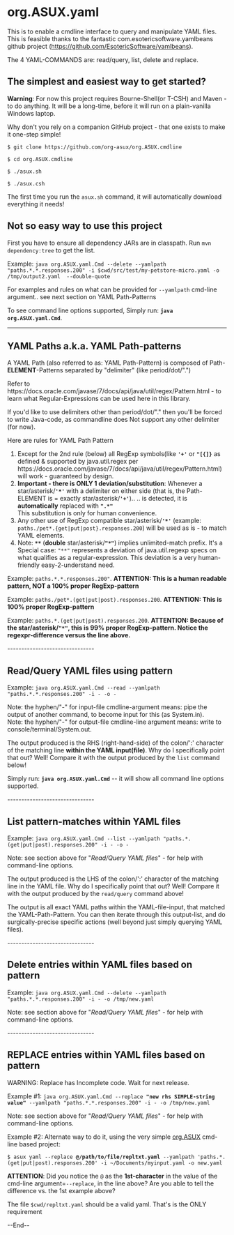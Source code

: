 # org.ASUX.yaml
This is to enable a cmdline interface to query and manipulate YAML files.
This is feasible thanks to the fantastic com.esotericsoftware.yamlbeans github project (https://github.com/EsotericSoftware/yamlbeans).

The 4 YAML-COMMANDS are: read/query, list, delete and replace.

<h2>The simplest and easiest way to get started?</h2>
<p><b>Warning</b>: For now this project requires Bourne-Shell(or T-CSH) and Maven - to do anything.  It will be a long-time, before it will run on a plain-vanilla Windows laptop.</p>
<p>Why don't you rely on a companion GitHub project - that one exists to make it one-step simple!</p>
<p><code>$ git clone https://github.com/org-asux/org.ASUX.cmdline</code></p>
<p><code>$ cd org.ASUX.cmdline</code></p>
<p><code>$ ./asux.sh</code></p>
<p><code>$ ./asux.csh</code></p>
<p>The first time you run the <code>asux.sh</code> command, it will automatically download everything it needs!

<h2>Not so easy way to use this project</h2>
<p>First you have to ensure all dependency JARs are in classpath.  Run <code>mvn dependency:tree</code> to get the list.</p>
<p>Example: <code>java org.ASUX.yaml.Cmd --delete --yamlpath "paths.*.*.responses.200" -i $cwd/src/test/my-petstore-micro.yaml -o /tmp/output2.yaml  --double-quote</code></p>
<p>For examples and rules on what can be provided for <code>--yamlpath</code> cmd-line argument.. see next section on YAML Path-Patterns</p>

<p>To see command line options supported, Simply run: <b><code>java org.ASUX.yaml.Cmd</code></b>.</p>

----------------
<h2>YAML Paths a.k.a.  YAML Path-patterns</h2>
<p>A YAML Path (also referred to as: YAML Path-Pattern) is composed of Path-<b>ELEMENT</b>-Patterns separated by "delimiter" (like period/dot/".")</p>
<p>Refer to https://docs.oracle.com/javase/7/docs/api/java/util/regex/Pattern.html - to learn what Regular-Expressions can be used here in this library.</p>
<p>If you'd like to use delimiters other than period/dot/"." then you'll be forced to write Java-code, as commandline does Not support any other delimiter (for now).</p>
<p>Here are rules for YAML Path Pattern</p>
<ol>
  <li>Except for the 2nd rule (below) all RegExp symbols(like <code><b>'+'</b></code> or <code><b>"[{]}</b></code> as defined & supported by java.util.regex per https://docs.oracle.com/javase/7/docs/api/java/util/regex/Pattern.html) will work - guaranteed by design.</li>
  <li><b>Important - there is ONLY 1 deviation/substitution</b>: Whenever a star/asterisk/<code><b>'*'</b></code> with a delimiter on either side (that is, the Path-ELEMENT is = exactly star/asterisk/<code><b>'+'</b></code>).. .. is detected, it is <b>automatically</b> replaced with <code><b>".*"</b></code><br/>This substitution is only for human convenience.</li>
  <li>Any other use of RegExp compatible star/asterisk/<code><b>'*'</b></code> (example: <code>paths./pet*.{get|put|post}.responses.200</code>) will be used as is - to match YAML elements.</li>
 <li>Note: <code><b>**</b></code> (<b>double</b> star/asterisk/<code><b>"*"</b></code>) implies unlimited-match prefix.  It's a Special case: <code>"**"</code> represents a deviation of java.util.regexp specs on what qualifies as a regular-expression.  This deviation is a very human-friendly easy-2-understand need.</li>
</ol>
<p>Example: <code>paths.*.*.responses.200"</code>.  <b>ATTENTION: This is a human readable pattern, NOT a 100% proper RegExp-pattern</b></p>
<p>Example: <code>paths./pet*.(get|put|post).responses.200</code>.  <b>ATTENTION: This is 100% proper RegExp-pattern</b></p>
<p>Example: <code>paths.*.(get|put|post).responses.200</code>.  <b>ATTENTION: Because of the star/asterisk/<code><b>"*"</b></code>, this is 99% proper RegExp-pattern.  Notice the regexpr-difference versus the line above.</b></p>
-------------------------------
<h2>Read/Query YAML files using pattern</h2>
<p>Example: <code>java org.ASUX.yaml.Cmd --read --yamlpath "paths.*.*.responses.200" -i - -o -</code></p>
<p>Note: the hyphen/"-" for input-file cmdline-argument means: pipe the output of another command, to become input for this (as System.in).<br/>
Note: the hyphen/"-" for output-file cmdline-line argument means: write to console/terminal/System.out.</p>
<p>The output produced is the RHS (right-hand-side) of the colon/':' character of the matching line <b>within the YAML input(file)</b>.  Why do I specifically point that out?  Well!  Compare it with the output produced by the <code>list</code> command below!</p>
<p>Simply run: <b><code>java org.ASUX.yaml.Cmd</code></b>  -- it will show all command line options supported.</p>
-------------------------------
<h2>List pattern-matches within YAML files</h2>
<p>Example: <code>java org.ASUX.yaml.Cmd --list --yamlpath "paths.*.(get|put|post).responses.200" -i - -o -</code></p>
<p>Note: see section above for "<em>Read/Query YAML files</em>" - for help with command-line options.</p>
<p>The output produced is the LHS of the colon/':' character of the matching line in the YAML file.  Why do I specifically point that out?  Well!  Compare it with the output produced by the <code>read/query</code> command above!</p>
<p>The output is all exact YAML paths within the YAML-file-input, that matched the YAML-Path-Pattern.  You can then iterate through this output-list, and do surgically-precise specific actions (well beyond just simply querying YAML files).</p>
-------------------------------
<h2>Delete entries within YAML files based on pattern</h2>
<p>Example: <code>java org.ASUX.yaml.Cmd --delete --yamlpath "paths.*.*.responses.200" -i - -o /tmp/new.yaml </code></p>
<p>Note: see section above for "<em>Read/Query YAML files</em>" - for help with command-line options.</p>
-------------------------------
<h2>REPLACE entries within YAML files based on pattern</h2>
<p>WARNING: Replace has Incomplete code.  Wait for next release.</p>
<p>Example #1: <code>java org.ASUX.yaml.Cmd --replace <b>"new rhs SIMPLE-string value"</b> --yamlpath "paths.*.*.responses.200" -i - -o /tmp/new.yaml </code></p>
<p>Note: see section above for "<em>Read/Query YAML files</em>" - for help with command-line options.</p>
<p>Example #2: Alternate way to do it, using the very simple <a href="https://github.com/org-asux/org.ASUX">org.ASUX</a> cmd-line based project:</p>
<p><code>$ asux yaml --replace <b>@/path/to/file/repltxt.yaml</b> --yamlpath 'paths.*.(get|put|post).responses.200' -i ~/Documents/myinput.yaml -o new.yaml</code></p>
<p><b>ATTENTION</b>: Did you notice the <code>@</code> as the <b>1st-character</b> in the value of the cmd-line argument=<code>--replace</code>, in the line above?  Are you able to tell the difference vs. the 1st example above?</p>
<p>The file <code>$cwd/repltxt.yaml</code> should be a valid yaml.  That's is the ONLY requirement</p>


<p>--End--</p>
